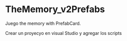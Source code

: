 # TheMemory_v2Prefabs
Juego the memory with PrefabCard.

Crear un proyecyo en visual Studio y agregar los scripts
